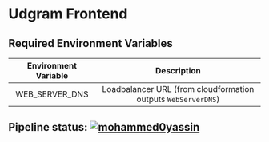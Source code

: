 # Udgram Frontend

## Required Environment Variables
| Environment Variable        | Description                                                                      |
|         :-:                 |     :-:                                                                          |
| WEB_SERVER_DNS              | Loadbalancer URL (from cloudformation outputs `WebServerDNS`)              | 

## Pipeline status: [![mohammed0yassin](https://circleci.com/gh/mohammed0yassin/udgram-frontend.svg?style=svg)](https://app.circleci.com/pipelines/github/mohammed0yassin/udgram-frontend)